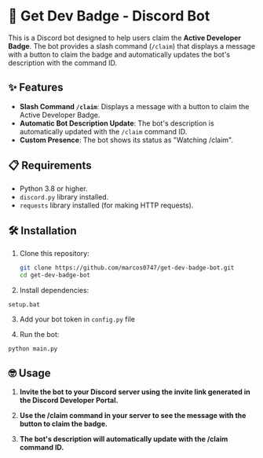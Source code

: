 # 🤖 Get Dev Badge - Discord Bot

This is a Discord bot designed to help users claim the **Active Developer Badge**. The bot provides a slash command (`/claim`) that displays a message with a button to claim the badge and automatically updates the bot's description with the command ID.

## ✨ Features

- **Slash Command `/claim`**: Displays a message with a button to claim the Active Developer Badge.
- **Automatic Bot Description Update**: The bot's description is automatically updated with the `/claim` command ID.
- **Custom Presence**: The bot shows its status as "Watching /claim".

## 📋 Requirements

- Python 3.8 or higher.
- `discord.py` library installed.
- `requests` library installed (for making HTTP requests).

## 🛠 Installation

1. Clone this repository:
   ```bash
   git clone https://github.com/marcos0747/get-dev-badge-bot.git
   cd get-dev-badge-bot

2. Install dependencies:

`setup.bat`

3. Add your bot token in `config.py` file

4. Run the bot:

`python main.py`

## 🤓 Usage

1. **Invite the bot to your Discord server using the invite link generated in the Discord Developer Portal.**

2. **Use the /claim command in your server to see the message with the button to claim the badge.**

3. **The bot's description will automatically update with the /claim command ID.**